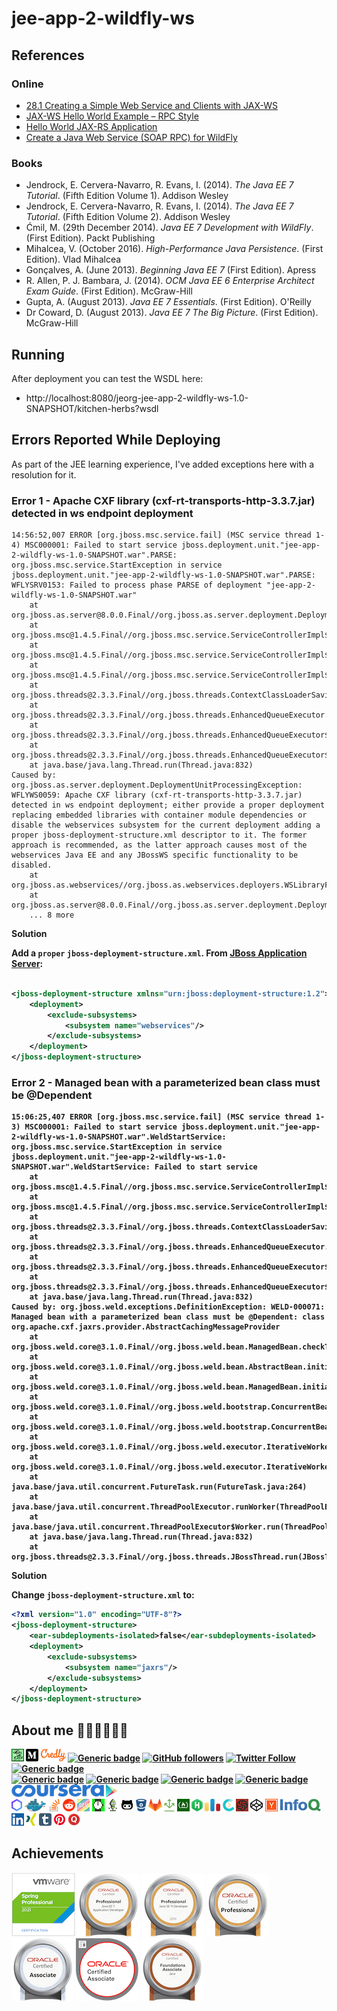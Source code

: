 # jee-app-2-wildfly-ws

## References

### Online

-   [28.1 Creating a Simple Web Service and Clients with JAX-WS](https://docs.oracle.com/javaee/7/tutorial/jaxws001.htm)
-   [JAX-WS Hello World Example – RPC Style](https://examples.javacodegeeks.com/enterprise-java/jws/jax-ws-hello-world-example-rpc-style/)
-   [Hello World JAX-RS Application](https://www.journaldev.com/9191/java-web-services-tutorial)
-   [Create a Java Web Service (SOAP RPC) for WildFly](https://www.learn-it-with-examples.com/development/java/java-web-services/create-simple-java-web-service-soap-rpc-web-app.html)

### Books

-   Jendrock, E. Cervera-Navarro, R. Evans, I. (2014). <i>The Java EE 7 Tutorial</i>. (Fifth Edition Volume 1). Addison Wesley
-   Jendrock, E. Cervera-Navarro, R. Evans, I. (2014). <i>The Java EE 7 Tutorial</i>. (Fifth Edition Volume 2). Addison Wesley
- Ćmil, M. (29th December 2014). <i>Java EE 7 Development with WildFly</i>. (First Edition). Packt Publishing
-   Mihalcea, V. (October 2016). <i>High-Performance Java Persistence</i>. (First Edition). Vlad Mihalcea
-   Gonçalves, A. (June 2013). <i>Beginning Java EE 7</i> (First Edition). Apress
-   R. Allen, P. J. Bambara, J. (2014). <i>OCM Java EE 6 Enterprise Architect Exam Guide</i>. (First Edition). McGraw-Hill
-   Gupta, A. (August 2013). <i>Java EE 7 Essentials</i>. (First Edition). O'Reilly
-   Dr Coward, D. (August 2013). <i>Java EE 7 The Big Picture</i>. (First Edition). McGraw-Hill

## Running

After deployment you can test the WSDL here:

-   http://localhost:8080/jeorg-jee-app-2-wildfly-ws-1.0-SNAPSHOT/kitchen-herbs?wsdl

## Errors Reported While  Deploying

As part of the JEE learning experience, I've added exceptions here with a resolution for it.

### Error 1 - Apache CXF library (cxf-rt-transports-http-3.3.7.jar) detected in ws endpoint deployment

```shell
14:56:52,007 ERROR [org.jboss.msc.service.fail] (MSC service thread 1-4) MSC000001: Failed to start service jboss.deployment.unit."jee-app-2-wildfly-ws-1.0-SNAPSHOT.war".PARSE: org.jboss.msc.service.StartException in service jboss.deployment.unit."jee-app-2-wildfly-ws-1.0-SNAPSHOT.war".PARSE: WFLYSRV0153: Failed to process phase PARSE of deployment "jee-app-2-wildfly-ws-1.0-SNAPSHOT.war"
	at org.jboss.as.server@8.0.0.Final//org.jboss.as.server.deployment.DeploymentUnitPhaseService.start(DeploymentUnitPhaseService.java:183)
	at org.jboss.msc@1.4.5.Final//org.jboss.msc.service.ServiceControllerImpl$StartTask.startService(ServiceControllerImpl.java:1738)
	at org.jboss.msc@1.4.5.Final//org.jboss.msc.service.ServiceControllerImpl$StartTask.execute(ServiceControllerImpl.java:1700)
	at org.jboss.msc@1.4.5.Final//org.jboss.msc.service.ServiceControllerImpl$ControllerTask.run(ServiceControllerImpl.java:1558)
	at org.jboss.threads@2.3.3.Final//org.jboss.threads.ContextClassLoaderSavingRunnable.run(ContextClassLoaderSavingRunnable.java:35)
	at org.jboss.threads@2.3.3.Final//org.jboss.threads.EnhancedQueueExecutor.safeRun(EnhancedQueueExecutor.java:1982)
	at org.jboss.threads@2.3.3.Final//org.jboss.threads.EnhancedQueueExecutor$ThreadBody.doRunTask(EnhancedQueueExecutor.java:1486)
	at org.jboss.threads@2.3.3.Final//org.jboss.threads.EnhancedQueueExecutor$ThreadBody.run(EnhancedQueueExecutor.java:1377)
	at java.base/java.lang.Thread.run(Thread.java:832)
Caused by: org.jboss.as.server.deployment.DeploymentUnitProcessingException: WFLYWS0059: Apache CXF library (cxf-rt-transports-http-3.3.7.jar) detected in ws endpoint deployment; either provide a proper deployment replacing embedded libraries with container module dependencies or disable the webservices subsystem for the current deployment adding a proper jboss-deployment-structure.xml descriptor to it. The former approach is recommended, as the latter approach causes most of the webservices Java EE and any JBossWS specific functionality to be disabled.
	at org.jboss.as.webservices//org.jboss.as.webservices.deployers.WSLibraryFilterProcessor.deploy(WSLibraryFilterProcessor.java:70)
	at org.jboss.as.server@8.0.0.Final//org.jboss.as.server.deployment.DeploymentUnitPhaseService.start(DeploymentUnitPhaseService.java:176)
	... 8 more
```

<b>Solution<b>

Add a `proper` `jboss-deployment-structure.xml`. From [JBoss Application Server](https://cxf.apache.org/docs/application-server-specific-configuration-guide.html):

```xml

<jboss-deployment-structure xmlns="urn:jboss:deployment-structure:1.2">
    <deployment>
        <exclude-subsystems>
            <subsystem name="webservices"/>
        </exclude-subsystems>
    </deployment>
</jboss-deployment-structure>
```

### Error 2 - Managed bean with a parameterized bean class must be @Dependent

```shell
15:06:25,407 ERROR [org.jboss.msc.service.fail] (MSC service thread 1-3) MSC000001: Failed to start service jboss.deployment.unit."jee-app-2-wildfly-ws-1.0-SNAPSHOT.war".WeldStartService: org.jboss.msc.service.StartException in service jboss.deployment.unit."jee-app-2-wildfly-ws-1.0-SNAPSHOT.war".WeldStartService: Failed to start service
	at org.jboss.msc@1.4.5.Final//org.jboss.msc.service.ServiceControllerImpl$StartTask.execute(ServiceControllerImpl.java:1730)
	at org.jboss.msc@1.4.5.Final//org.jboss.msc.service.ServiceControllerImpl$ControllerTask.run(ServiceControllerImpl.java:1558)
	at org.jboss.threads@2.3.3.Final//org.jboss.threads.ContextClassLoaderSavingRunnable.run(ContextClassLoaderSavingRunnable.java:35)
	at org.jboss.threads@2.3.3.Final//org.jboss.threads.EnhancedQueueExecutor.safeRun(EnhancedQueueExecutor.java:1982)
	at org.jboss.threads@2.3.3.Final//org.jboss.threads.EnhancedQueueExecutor$ThreadBody.doRunTask(EnhancedQueueExecutor.java:1486)
	at org.jboss.threads@2.3.3.Final//org.jboss.threads.EnhancedQueueExecutor$ThreadBody.run(EnhancedQueueExecutor.java:1377)
	at java.base/java.lang.Thread.run(Thread.java:832)
Caused by: org.jboss.weld.exceptions.DefinitionException: WELD-000071: Managed bean with a parameterized bean class must be @Dependent: class org.apache.cxf.jaxrs.provider.AbstractCachingMessageProvider
	at org.jboss.weld.core@3.1.0.Final//org.jboss.weld.bean.ManagedBean.checkType(ManagedBean.java:211)
	at org.jboss.weld.core@3.1.0.Final//org.jboss.weld.bean.AbstractBean.initializeAfterBeanDiscovery(AbstractBean.java:108)
	at org.jboss.weld.core@3.1.0.Final//org.jboss.weld.bean.ManagedBean.initializeAfterBeanDiscovery(ManagedBean.java:122)
	at org.jboss.weld.core@3.1.0.Final//org.jboss.weld.bootstrap.ConcurrentBeanDeployer$AfterBeanDiscoveryInitializerFactory.doWork(ConcurrentBeanDeployer.java:111)
	at org.jboss.weld.core@3.1.0.Final//org.jboss.weld.bootstrap.ConcurrentBeanDeployer$AfterBeanDiscoveryInitializerFactory.doWork(ConcurrentBeanDeployer.java:102)
	at org.jboss.weld.core@3.1.0.Final//org.jboss.weld.executor.IterativeWorkerTaskFactory$1.call(IterativeWorkerTaskFactory.java:62)
	at org.jboss.weld.core@3.1.0.Final//org.jboss.weld.executor.IterativeWorkerTaskFactory$1.call(IterativeWorkerTaskFactory.java:55)
	at java.base/java.util.concurrent.FutureTask.run(FutureTask.java:264)
	at java.base/java.util.concurrent.ThreadPoolExecutor.runWorker(ThreadPoolExecutor.java:1130)
	at java.base/java.util.concurrent.ThreadPoolExecutor$Worker.run(ThreadPoolExecutor.java:630)
	at java.base/java.lang.Thread.run(Thread.java:832)
	at org.jboss.threads@2.3.3.Final//org.jboss.threads.JBossThread.run(JBossThread.java:485)
```

<b>Solution</b>

Change `jboss-deployment-structure.xml` to:

```xml
<?xml version="1.0" encoding="UTF-8"?>
<jboss-deployment-structure>
    <ear-subdeployments-isolated>false</ear-subdeployments-isolated>
    <deployment>
        <exclude-subsystems>
            <subsystem name="jaxrs"/>
        </exclude-subsystems>
    </deployment>
</jboss-deployment-structure>
```

## About me 👨🏽‍💻🚀🏳️‍🌈

[![alt text](https://raw.githubusercontent.com/jesperancinha/project-signer/master/project-signer-templates/icons-20/JEOrgLogo-20.png "João Esperancinha Homepage")](http://joaofilipesabinoesperancinha.nl)
[![alt text](https://raw.githubusercontent.com/jesperancinha/project-signer/master/project-signer-templates/icons-20/medium-20.png "Medium")](https://medium.com/@jofisaes)
[![alt text](https://raw.githubusercontent.com/jesperancinha/project-signer/master/project-signer-templates/icons-20/credly-20.png "Credly")](https://www.credly.com/users/joao-esperancinha)
[![Generic badge](https://img.shields.io/static/v1.svg?label=Homepage&message=joaofilipesabinoesperancinha.nl&color=6495ED "João Esperancinha Homepage")](https://joaofilipesabinoesperancinha.nl/)
[![GitHub followers](https://img.shields.io/github/followers/jesperancinha.svg?label=jesperancinha&style=social "GitHub")](https://github.com/jesperancinha)
[![Twitter Follow](https://img.shields.io/twitter/follow/joaofse?label=João%20Esperancinha&style=social "Twitter")](https://twitter.com/joaofse)
[![Generic badge](https://img.shields.io/static/v1.svg?label=GitHub&message=JEsperancinhaOrg&color=yellow "jesperancinha.org dependencies")](https://github.com/JEsperancinhaOrg)   
[![Generic badge](https://img.shields.io/static/v1.svg?label=Articles&message=Across%20The%20Web&color=purple)](https://github.com/jesperancinha/project-signer/blob/master/project-signer-templates/Articles.md)
[![Generic badge](https://img.shields.io/static/v1.svg?label=Webapp&message=Image%20Train%20Filters&color=6495ED)](http://itf.joaofilipesabinoesperancinha.nl/)
[![Generic badge](https://img.shields.io/static/v1.svg?label=All%20Badges&message=Badges&color=red "All badges")](https://joaofilipesabinoesperancinha.nl/badges)
[![Generic badge](https://img.shields.io/static/v1.svg?label=Status&message=Project%20Status&color=red "Project statuses")](https://github.com/jesperancinha/project-signer/blob/master/project-signer-quality/Build.md)
[![alt text](https://raw.githubusercontent.com/jesperancinha/project-signer/master/project-signer-templates/icons-20/coursera-20.png "Coursera")](https://www.coursera.org/user/da3ff90299fa9297e283ee8e65364ffb)
[![alt text](https://raw.githubusercontent.com/jesperancinha/project-signer/master/project-signer-templates/icons-20/google-apps-20.png "Google Apps")](https://play.google.com/store/apps/developer?id=Joao+Filipe+Sabino+Esperancinha)   
[![alt text](https://raw.githubusercontent.com/jesperancinha/project-signer/master/project-signer-templates/icons-20/sonatype-20.png "Sonatype Search Repos")](https://search.maven.org/search?q=org.jesperancinha)
[![alt text](https://raw.githubusercontent.com/jesperancinha/project-signer/master/project-signer-templates/icons-20/docker-20.png "Docker Images")](https://hub.docker.com/u/jesperancinha)
[![alt text](https://raw.githubusercontent.com/jesperancinha/project-signer/master/project-signer-templates/icons-20/stack-overflow-20.png)](https://stackoverflow.com/users/3702839/joao-esperancinha)
[![alt text](https://raw.githubusercontent.com/jesperancinha/project-signer/master/project-signer-templates/icons-20/reddit-20.png "Reddit")](https://www.reddit.com/user/jesperancinha/)
[![alt text](https://raw.githubusercontent.com/jesperancinha/project-signer/master/project-signer-templates/icons-20/devto-20.png "Dev To")](https://dev.to/jofisaes)
[![alt text](https://raw.githubusercontent.com/jesperancinha/project-signer/master/project-signer-templates/icons-20/hackernoon-20.jpeg "Hackernoon")](https://hackernoon.com/@jesperancinha)
[![alt text](https://raw.githubusercontent.com/jesperancinha/project-signer/master/project-signer-templates/icons-20/codeproject-20.png "Code Project")](https://www.codeproject.com/Members/jesperancinha)
[![alt text](https://raw.githubusercontent.com/jesperancinha/project-signer/master/project-signer-templates/icons-20/github-20.png "GitHub")](https://github.com/jesperancinha)
[![alt text](https://raw.githubusercontent.com/jesperancinha/project-signer/master/project-signer-templates/icons-20/bitbucket-20.png "BitBucket")](https://bitbucket.org/jesperancinha)
[![alt text](https://raw.githubusercontent.com/jesperancinha/project-signer/master/project-signer-templates/icons-20/gitlab-20.png "GitLab")](https://gitlab.com/jesperancinha)
[![alt text](https://raw.githubusercontent.com/jesperancinha/project-signer/master/project-signer-templates/icons-20/bintray-20.png "BinTray")](https://bintray.com/jesperancinha)
[![alt text](https://raw.githubusercontent.com/jesperancinha/project-signer/master/project-signer-templates/icons-20/free-code-camp-20.jpg "FreeCodeCamp")](https://www.freecodecamp.org/jofisaes)
[![alt text](https://raw.githubusercontent.com/jesperancinha/project-signer/master/project-signer-templates/icons-20/hackerrank-20.png "HackerRank")](https://www.hackerrank.com/jofisaes)
[![alt text](https://raw.githubusercontent.com/jesperancinha/project-signer/master/project-signer-templates/icons-20/codeforces-20.png "Code Forces")](https://codeforces.com/profile/jesperancinha)
[![alt text](https://raw.githubusercontent.com/jesperancinha/project-signer/master/project-signer-templates/icons-20/codebyte-20.png "Codebyte")](https://coderbyte.com/profile/jesperancinha)
[![alt text](https://raw.githubusercontent.com/jesperancinha/project-signer/master/project-signer-templates/icons-20/codewars-20.png "CodeWars")](https://www.codewars.com/users/jesperancinha)
[![alt text](https://raw.githubusercontent.com/jesperancinha/project-signer/master/project-signer-templates/icons-20/codepen-20.png "Code Pen")](https://codepen.io/jesperancinha)
[![alt text](https://raw.githubusercontent.com/jesperancinha/project-signer/master/project-signer-templates/icons-20/hacker-news-20.png "Hacker News")](https://news.ycombinator.com/user?id=jesperancinha)
[![alt text](https://raw.githubusercontent.com/jesperancinha/project-signer/master/project-signer-templates/icons-20/infoq-20.png "InfoQ")](https://www.infoq.com/profile/Joao-Esperancinha.2/)
[![alt text](https://raw.githubusercontent.com/jesperancinha/project-signer/master/project-signer-templates/icons-20/linkedin-20.png "LinkedIn")](https://www.linkedin.com/in/joaoesperancinha/)
[![alt text](https://raw.githubusercontent.com/jesperancinha/project-signer/master/project-signer-templates/icons-20/xing-20.png "Xing")](https://www.xing.com/profile/Joao_Esperancinha/cv)
[![alt text](https://raw.githubusercontent.com/jesperancinha/project-signer/master/project-signer-templates/icons-20/tumblr-20.png "Tumblr")](https://jofisaes.tumblr.com/)
[![alt text](https://raw.githubusercontent.com/jesperancinha/project-signer/master/project-signer-templates/icons-20/pinterest-20.png "Pinterest")](https://nl.pinterest.com/jesperancinha/)
[![alt text](https://raw.githubusercontent.com/jesperancinha/project-signer/master/project-signer-templates/icons-20/quora-20.png "Quora")](https://nl.quora.com/profile/Jo%C3%A3o-Esperancinha)

## Achievements

[![VMware Spring Professional 2021](https://raw.githubusercontent.com/jesperancinha/project-signer/master/project-signer-templates/badges/vmware-spring-professional-2021.png "VMware Spring Professional 2021")](https://www.credly.com/badges/762fa7a4-9cf4-417d-bd29-7e072d74cdb7)
[![Oracle Certified Professional, JEE 7 Developer](https://raw.githubusercontent.com/jesperancinha/project-signer/master/project-signer-templates/badges/oracle-certified-professional-java-ee-7-application-developer-100.png "Oracle Certified Professional, JEE7 Developer")](https://www.credly.com/badges/27a14e06-f591-4105-91ca-8c3215ef39a2)
[![Oracle Certified Professional, Java SE 11 Programmer](https://raw.githubusercontent.com/jesperancinha/project-signer/master/project-signer-templates/badges/oracle-certified-professional-java-se-11-developer-100.png "Oracle Certified Professional, Java SE 11 Programmer")](https://www.credly.com/badges/87609d8e-27c5-45c9-9e42-60a5e9283280)
[![Oracle Certified Professional, Java SE 8 Programmer](https://raw.githubusercontent.com/jesperancinha/project-signer/master/project-signer-templates/badges/oracle-certified-professional-java-se-8-programmer-100.png "Oracle Certified Professional, Java SE 8 Programmer")](https://www.credly.com/badges/92e036f5-4e11-4cff-9935-3e62266d2074)
[![Oracle Certified Associate, Java SE 8 Programmer](https://raw.githubusercontent.com/jesperancinha/project-signer/master/project-signer-templates/badges/oracle-certified-associate-java-se-8-programmer-100.png "Oracle Certified Associate, Java SE 8 Programmer")](https://www.credly.com/badges/a206436d-6fd8-4ca1-8feb-38a838446ee7)
[![Oracle Certified Associate, Java SE 7 Programmer](https://raw.githubusercontent.com/jesperancinha/project-signer/master/project-signer-templates/badges/oracle-certified-associate-java-se-7-programmer-100.png "Oracle Certified Associate, Java SE 7 Programmer")](https://www.credly.com/badges/f4c6cc1e-cb52-432b-904d-36d266112225)
[![Oracle Certified Junior Associate](https://raw.githubusercontent.com/jesperancinha/project-signer/master/project-signer-templates/badges/oracle-certified-foundations-associate-java-100.png "Oracle Certified Foundations Associate")](https://www.credly.com/badges/6db92c1e-7bca-4856-9543-0d5ed0182794)
